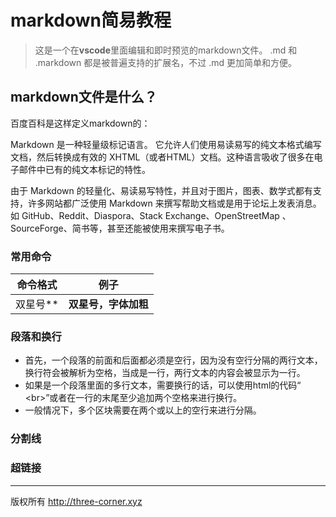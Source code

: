 markdown简易教程
===

> 这是一个在**vscode**里面编辑和即时预览的markdown文件。
> .md 和 .markdown 都是被普遍支持的扩展名，不过 .md 更加简单和方便。

## markdown文件是什么？
百度百科是这样定义markdown的：

Markdown 是一种轻量级标记语言。 它允许人们使用易读易写的纯文本格式编写文档，然后转换成有效的 XHTML（或者HTML）文档。这种语言吸收了很多在电子邮件中已有的纯文本标记的特性。

由于 Markdown 的轻量化、易读易写特性，并且对于图片，图表、数学式都有支持，许多网站都广泛使用 Markdown 来撰写帮助文档或是用于论坛上发表消息。 如 GitHub、Reddit、Diaspora、Stack Exchange、OpenStreetMap 、SourceForge、简书等，甚至还能被使用来撰写电子书。

### 常用命令

| 命令格式 | 例子 |
|-----|-----|
| 双星号\*\* | **双星号，字体加粗**|



### 段落和换行
* 首先，一个段落的前面和后面都必须是空行，因为没有空行分隔的两行文本，换行符会被解析为空格，当成是一行，两行文本的内容会被显示为一行。
* 如果是一个段落里面的多行文本，需要换行的话，可以使用html的代码“ \<br>”或者在一行的末尾至少追加两个空格来进行换行。
* 一般情况下，多个区块需要在两个或以上的空行来进行分隔。

### 分割线

### 超链接




------
版权所有 <http://three-corner.xyz>